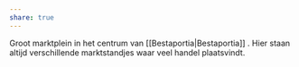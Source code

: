 ```yaml
---
share: true
---
```

Groot marktplein in het centrum van [[Bestaportia|Bestaportia]] .
Hier staan altijd verschillende marktstandjes waar veel handel plaatsvindt. 
